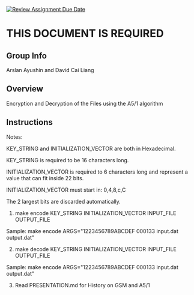[![Review Assignment Due Date](https://classroom.github.com/assets/deadline-readme-button-24ddc0f5d75046c5622901739e7c5dd533143b0c8e959d652212380cedb1ea36.svg)](https://classroom.github.com/a/ecp4su41)
# THIS DOCUMENT IS REQUIRED
## Group Info
Arslan Ayushin and David Cai Liang
## Overview
Encryption and Decryption of the Files using the A5/1 algorithm
## Instructions

Notes:

KEY_STRING and INITIALIZATION_VECTOR are both in Hexadecimal.

KEY_STRING is required to be 16 characters long.

INITIALIZATION_VECTOR is required to 6 characters long and represent a value that can fit inside 22 bits.

INITIALIZATION_VECTOR must start in: 0,4,8,c,C

The 2 largest bits are discarded automatically.

1) make encode KEY_STRING INITIALIZATION_VECTOR INPUT_FILE OUTPUT_FILE

Sample: make encode ARGS="1223456789ABCDEF 000133 input.dat output.dat"

2) make decode KEY_STRING INITIALIZATION_VECTOR INPUT_FILE OUTPUT_FILE

Sample: make encode ARGS="1223456789ABCDEF 000133 input.dat output.dat"

3) Read PRESENTATION.md for History on GSM and A5/1
